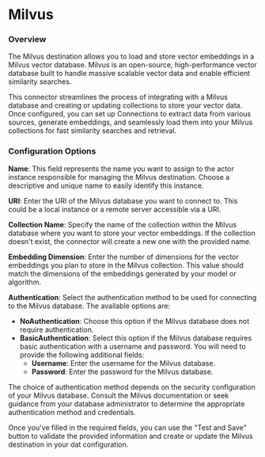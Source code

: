 # Milvus

### Overview

The Milvus destination allows you to load and store vector embeddings in a Milvus vector database. Milvus is an open-source, high-performance vector database built to handle massive scalable vector data and enable efficient similarity searches.

This connector streamlines the process of integrating with a Milvus database and creating or updating collections to store your vector data. Once configured, you can set up Connections to extract data from various sources, generate embeddings, and seamlessly load them into your Milvus collections for fast similarity searches and retrieval.

### Configuration Options

**Name**: This field represents the name you want to assign to the actor instance responsible for managing the Milvus destination. Choose a descriptive and unique name to easily identify this instance.

**URI**: Enter the URI of the Milvus database you want to connect to. This could be a local instance or a remote server accessible via a URI.

**Collection Name**: Specify the name of the collection within the Milvus database where you want to store your vector embeddings. If the collection doesn't exist, the connector will create a new one with the provided name.

**Embedding Dimension**: Enter the number of dimensions for the vector embeddings you plan to store in the Milvus collection. This value should match the dimensions of the embeddings generated by your model or algorithm.

**Authentication**: Select the authentication method to be used for connecting to the Milvus database. The available options are:

* **NoAuthentication**: Choose this option if the Milvus database does not require authentication.
* **BasicAuthentication**: Select this option if the Milvus database requires basic authentication with a username and password. You will need to provide the following additional fields:
  * **Username**: Enter the username for the Milvus database.
  * **Password**: Enter the password for the Milvus database.

The choice of authentication method depends on the security configuration of your Milvus database. Consult the Milvus documentation or seek guidance from your database administrator to determine the appropriate authentication method and credentials.

Once you've filled in the required fields, you can use the "Test and Save" button to validate the provided information and create or update the Milvus destination in your dat configuration.
